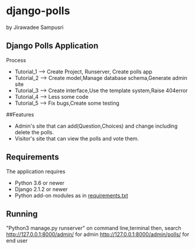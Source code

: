# django-polls
by Jirawadee Sampusri

## Django Polls Application
 Process
- Tutorial_1  --> Create Project, Runserver, Create polls app
- Tutorial_2  --> Create model,Manage database schema,Generate admin site
- Tutorial_3  --> Create interface,Use the template system,Raise 404error
- Tutorial_4  --> Less some code
- Tutorial_5  --> Fix bugs,Create some testing

##Features

- Admin's site that can add(Question,Choices) and change including delete the polls.
- Visitor's site that can view the polls and vote them.

## Requirements

 The application requires
 * Python 3.6 or newer
 * Django 2.1.2 or newer
 * Python add-on modules as in [requirements.txt](requirements.txt)

 ## Running
"Python3 manage.py runserver" on command line,terminal
 then, search http://127.0.0.1:8000/admin/    for admin
http://127.0.0.1:8000/admin/polls/ for end user





  
